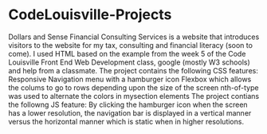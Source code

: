 # CodeLouisville-Projects
Dollars and Sense Financial Consulting Services is a website that introduces visitors to the website for my tax, consulting and financial literacy (soon to come). 
I used HTML based on the example from the week 5 of the Code Louisville Front End Web Development class, google (mostly W3 schools) and help from a classmate.
The project contains the following CSS features:
Responsive Navigation menu with a hamburger icon
Flexbox which allows the colums to go to rows depending upon the size of the screen
nth-of-type was used to alternate the colors in mysection elements
The project contians the followng JS feature:
By clicking the hamburger icon when the screen has a lower resolution, the navigation bar is displayed in a vertical manner versus the horizontal manner which is static 
when in higher resolutions. 
